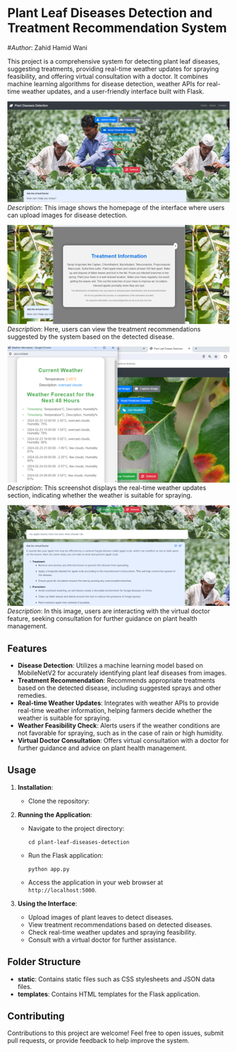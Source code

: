
# Plant Leaf Diseases Detection and Treatment Recommendation System
#*Author*: Zahid Hamid Wani

This project is a comprehensive system for detecting plant leaf diseases, suggesting treatments, providing real-time weather updates for spraying feasibility, and offering virtual consultation with a doctor. It combines machine learning algorithms for disease detection, weather APIs for real-time weather updates, and a user-friendly interface built with Flask.

![Interface Image 1](https://github.com/zahid5120/plant_leaf_disease_detection/blob/main/img1.png)
*Description*: This image shows the homepage of the interface where users can upload images for disease detection.

![Interface Image 2](https://github.com/zahid5120/plant_leaf_disease_detection/blob/main/img3.png)
*Description*: Here, users can view the treatment recommendations suggested by the system based on the detected disease.

![Interface Image 3](https://github.com/zahid5120/plant_leaf_disease_detection/blob/main/img4.png)
*Description*: This screenshot displays the real-time weather updates section, indicating whether the weather is suitable for spraying.

![Interface Image 4](https://github.com/zahid5120/plant_leaf_disease_detection/blob/main/img5.png)
*Description*: In this image, users are interacting with the virtual doctor feature, seeking consultation for further guidance on plant health management.


## Features

- **Disease Detection**: Utilizes a machine learning model based on MobileNetV2 for accurately identifying plant leaf diseases from images.
- **Treatment Recommendation**: Recommends appropriate treatments based on the detected disease, including suggested sprays and other remedies.
- **Real-time Weather Updates**: Integrates with weather APIs to provide real-time weather information, helping farmers decide whether the weather is suitable for spraying.
- **Weather Feasibility Check**: Alerts users if the weather conditions are not favorable for spraying, such as in the case of rain or high humidity.
- **Virtual Doctor Consultation**: Offers virtual consultation with a doctor for further guidance and advice on plant health management.

## Usage

1. **Installation**:
   - Clone the repository:
     
  
2. **Running the Application**:
   - Navigate to the project directory:
     ```
     cd plant-leaf-diseases-detection
     ```
   - Run the Flask application:
     ```
     python app.py
     ```
   - Access the application in your web browser at `http://localhost:5000`.

3. **Using the Interface**:
   - Upload images of plant leaves to detect diseases.
   - View treatment recommendations based on detected diseases.
   - Check real-time weather updates and spraying feasibility.
   - Consult with a virtual doctor for further assistance.

## Folder Structure

- **static**: Contains static files such as CSS stylesheets and JSON data files.
- **templates**: Contains HTML templates for the Flask application.




## Contributing

Contributions to this project are welcome! Feel free to open issues, submit pull requests, or provide feedback to help improve the system.


